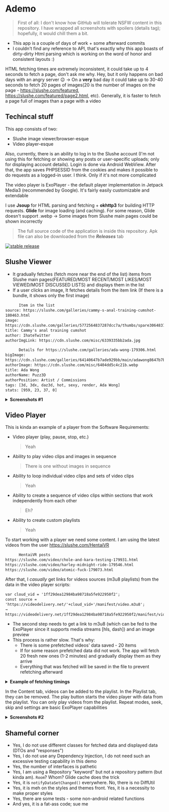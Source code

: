 # Ademo

> First of all: I don't know how GitHub will tolerate NSFW content in this repository. I have wrapped all screenshots with spoilers (details tag); hopefully, it would chill them a bit.

* This app is a couple of days of work + some afterward commits
* I couldn't find any reference to API, that's exactly why this app boasts of dirty-dirty Html parsing which is working on the word of honor and consistent layouts :)

HTML fetching times are extremely inconsistent, it could take up to 4 seconds to fetch a page, don't ask me why. Hey, but it only happens on bad days with an angry server 😉 → On a **very** bad day it could take up to 30-40 seconds to fetch 20 pages of images(20 is the number of images on the page - https://slushe.com/featured, https://slushe.com/featured/page2.html, etc). Generally, it is faster to fetch a page full of images than a page with a video

## Techincal stuff

This app consists of two:
* Slushe image viewer/browser-esque
* Video player-esque

Also, currently, there is an ability to log in to the Slushe account (I'm not using this for fetching or showing any posts or user-specific uploads; only for displaying account details).
Login is done via Android WebView. After that, the app saves PHPSESSID from the cookies and makes it possible to do requests as a logged-in user. I think. Only if it's not more complicated

The video player is ExoPlayer - the default player implementation in Jetpack Media3 (recommended by Google). It's fairly easily customizable and extendable

I use **Jsoup** for HTML parsing and fetching + **okhttp3** for building HTTP requests. **Glide** for image loading (and caching). For some reason, Glide doesn't support .webp → Some images from Slushe main pages could be shown incorrectly

> The full source code of the application is inside this repository. Apk file can also be downloaded from the _**Releases**_ tab

[![stable release](https://img.shields.io/github/release/HardikOrg/ademo.svg?maxAge=3600&label=download)](https://github.com/HardikOrg/ademo/releases/latest)

## Slushe Viewer

* It gradually fetches (fetch more near the end of the list) items from Slushe main pages(FEATURED/MOST RECENT/MOST LIKES/MOST VIEWED/MOST DISCUSSED LISTS) and displays them in the list
* If a user clicks an image, It fetches details from the item link (If there is a bundle, it shows only the first image)

```
      Item in the list
source: https://slushe.com/galleries/cammy-s-anal-training-cumshot-180463.html
image: https://cdn.slushe.com/galleries/5772564837287dcc7a/thumbs/spare30648372a8d3566.webp
title: Cammy's anal training cumshot
author: IhateTwitter
authorImgLink: https://cdn.slushe.com/misc/6339335bb2ada.jpg
```
```
      Details for https://slushe.com/galleries/ada-wong-179306.html
bigImage: https://cdn.slushe.com/galleries/64140647b7ade929bb/main/adawong8647b7b08583ae.jpg
authorImage: https://cdn.slushe.com/misc/6404dd5c4c21b.webp
title: Ada Wong
authorName: Puzz3D
authorPosition: Artist / Commissions
tags: [3d, 3dx, daz3d, hot, sexy, render, Ada Wong]
stats: [959, 23, 37, 0]
```

<details>
  <summary><b>Screenshots #1</b></summary>
  <p float="left">
    <img src="/.github/1.png" width="200" />
    <img src="/.github/2.png" width="200" />
    <img src="/.github/3.png" width="200" />
  </p>
</details>

## Video Player

This is kinda an example of a player from the Software Requirements:
* Video player (play, pause, stop, etc.)
  > Yeah
* Ability to play video clips and images in sequence
  > There is one without images in sequence
* Ability to loop individual video clips and sets of video clips
  > Yeah
* Ability to create a sequence of video clips within sections that work independently from each other
  > Eh?
* Ability to create custom playlists
  > Yeah

To start working with a player we need some content. I am using the latest videos from the user https://slushe.com/HentaiVR

```
      HentaiVR posts
https://slushe.com/video/chole-and-kara-testing-179931.html
https://slushe.com/video/harley-midnight-ride-179546.html
https://slushe.com/video/atomic-fuck-179073.html
```
After that, I _casually_ get links for videos sources (m3u8 playlists) from the data in the video player scripts:
```
var cloud_vid = '1ff29dea12984ba98718a5fe922950f2';
const source = 'https://videodelivery.net/'+cloud_vid+'/manifest/video.m3u8';
→
https://videodelivery.net/1ff29dea12984ba98718a5fe922950f2/manifest/video.m3u8
```

* The second step needs to get a link to m3u8 (which can be fed to the ExoPlayer since it supports media streams [hls, dash]) and an image preview
* This process is rather slow. That's why:
  * There is some prefetched videos' data saved - 20 items
  * If for some reason prefetched data did not work. The app will fetch 20 fresh new ones (1-2 minutes) and gradually display them as they arrive
  * Everything that was fetched will be saved in the file to prevent refetching afterward

<details>
  <summary><b>Example of fetching timings</b></summary>

  ```
  Get Videos: 2.073089300s    -- First step
     fetch doc: 5.181666s
     parse doc: 7.717800ms
  Video took: 5.189639200s    -- 1 video
     fetch doc: 3.680549200s
     parse doc: 812.9us
  Video took: 3.681573600s    -- 2 video
     fetch doc: 2.685169900s
     parse doc: 754.3us
  Video took: 2.686144600s    -- 3 video
     fetch doc: 2.931910700s
     parse doc: 719.7us
  Video took: 2.932850s       -- 4 video
  ```
</details>

In the Content tab, videos can be added to the playlist. In the Playlist tab, they can be removed. The play button starts the video player with data from the playlist. You can only play videos from the playlist. Repeat modes, seek, skip and settings are basic ExoPlayer capabilities

<details>
  <summary><b>Screenshots #2</b></summary>
  <p float="left">
    <img src="/.github/4.png" width="200" />
    <img src="/.github/5.png" width="200" /> 
    <img src="/.github/6.png" width="200" />
  </p>
</details>

## Shameful corner

* Yes, I do not use different classes for fetched data and displayed data (DTOs and "responses")
* Yes, I do not use any Dependency Injection, I do not need such an excessive testing capability in this demo
* Yes, the number of interfaces is pathetic
* Yes, I am using a Repository "keyword" but not a repository pattern (but kinda am). `Room`? Whom? Glide cache does the trick
* Yes, it is `notifyDataSetChanged()` everywhere. No, there is no DiffUtil
* Yes, it is meh on the styles and themes front. Yes, it is a necessity to make proper styles
* Yes, there are some tests - some non-android related functions
* And yes, it is a fat-ass code; sue me